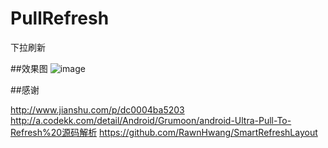 # PullRefresh
下拉刷新

##效果图
![image](https://github.com/dalong982242260/PullRefresh/blob/master/img/refresh.gif?raw=true)

##感谢

http://www.jianshu.com/p/dc0004ba5203
http://a.codekk.com/detail/Android/Grumoon/android-Ultra-Pull-To-Refresh%20源码解析
https://github.com/RawnHwang/SmartRefreshLayout

